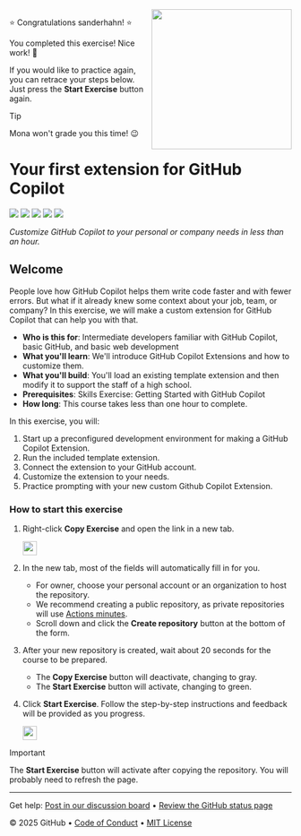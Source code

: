 <img src="https://octodex.github.com/images/welcometocat.png" align="right" height="250px" />

⭐️ Congratulations sanderhahn! ⭐️

You completed this exercise! Nice work! 🥳

If you would like to practice again, you can retrace your steps below. Just press the **Start Exercise** button again.

> [!TIP]
> Mona won't grade you this time! 😉


 # Your first extension for GitHub Copilot

<!-- ![](https://github.com/sanderhahn/skills-your-first-extension-for-github-copilot/actions/workflows/0-start-course.yml/badge.svg?branch=main) -->

![](https://github.com/sanderhahn/skills-your-first-extension-for-github-copilot/actions/workflows/1-preparing.yml/badge.svg)
![](https://github.com/sanderhahn/skills-your-first-extension-for-github-copilot/actions/workflows/2-running-our-extension.yml/badge.svg)
![](https://github.com/sanderhahn/skills-your-first-extension-for-github-copilot/actions/workflows/3-connecting-to-github.yml/badge.svg)
![](https://github.com/sanderhahn/skills-your-first-extension-for-github-copilot/actions/workflows/4-customizing-our-extension.yml/badge.svg)
![](https://github.com/sanderhahn/skills-your-first-extension-for-github-copilot/actions/workflows/5-merge-our-changes.yml/badge.svg)

_Customize GitHub Copilot to your personal or company needs in less than an hour._

## Welcome

People love how GitHub Copilot helps them write code faster and with fewer errors.
But what if it already knew some context about your job, team, or company?
In this exercise, we will make a custom extension for GitHub Copilot that can help you with that.

- **Who is this for**: Intermediate developers familiar with GitHub Copilot, basic GitHub, and basic web development
- **What you'll learn**: We'll introduce GitHub Copilot Extensions and how to customize them.
- **What you'll build**: You'll load an existing template extension and then modify it to support the staff of a high school.
- **Prerequisites**: Skills Exercise: Getting Started with GitHub Copilot
- **How long**: This course takes less than one hour to complete.

In this exercise, you will:

1. Start up a preconfigured development environment for making a GitHub Copilot Extension.
2. Run the included template extension.
3. Connect the extension to your GitHub account.
4. Customize the extension to your needs.
5. Practice prompting with your new custom Github Copilot Extension.

### How to start this exercise

1. Right-click **Copy Exercise** and open the link in a new tab.

   <a id="copy-exercise">
      <img src="https://img.shields.io/badge/📠_Copy_Exercise-AAA" height="25pt"/>
   </a>

2. In the new tab, most of the fields will automatically fill in for you.

   - For owner, choose your personal account or an organization to host the repository.
   - We recommend creating a public repository, as private repositories will use [Actions minutes](https://docs.github.chttps://github.com/sanderhahn/skills-your-first-extension-for-github-copilot/billing/managing-billing-for-github-actions/about-billing-for-github-actions).
   - Scroll down and click the **Create repository** button at the bottom of the form.

3. After your new repository is created, wait about 20 seconds for the course to be prepared.

   - The **Copy Exercise** button will deactivate, changing to gray.
   - The **Start Exercise** button will activate, changing to green.

4. Click **Start Exercise**. Follow the step-by-step instructions and feedback will be provided as you progress.

   <a id="start-exercise" href="https://github.com/sanderhahn/skills-your-first-extension-for-github-copilot/issues/1">
      <img src="https://img.shields.io/badge/🚀_Start_Exercise-008000" height="25pt"/>
   </a>

> [!IMPORTANT]
> The **Start Exercise** button will activate after copying the repository. You will probably need to refresh the page.

---

Get help: [Post in our discussion board](https://github.com/orgs/skills/discussions/categories/your-first-extension-for-github-copilot) &bull; [Review the GitHub status page](https://www.githubstatus.com/)

&copy; 2025 GitHub &bull; [Code of Conduct](https://www.contributor-covenant.org/version/2/1/code_of_conduct/code_of_conduct.md) &bull; [MIT License](https://gh.io/mit)
